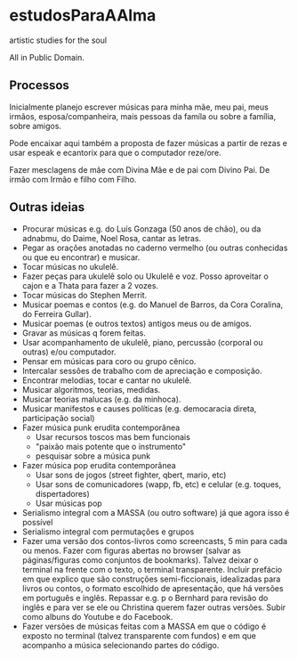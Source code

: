 # estudosParaAAlma
artistic studies for the soul

All in Public Domain.

## Processos
Inicialmente planejo escrever músicas
para minha mãe, meu pai, meus irmãos, esposa/companheira,
mais pessoas da famíla ou sobre a família,
sobre amigos.

Pode encaixar aqui também a proposta
de fazer músicas a partir de rezas e
usar espeak e ecantorix para que o
computador reze/ore.

Fazer mesclagens de mãe com Divina Mãe
e de pai com Divino Pai.
De irmão com Irmão
e filho com Filho.

## Outras ideias
* Procurar músicas e.g. do Luís Gonzaga (50 anos de chão),
ou da adnabmu, do Daime, Noel Rosa,
cantar as letras.
* Pegar as orações anotadas no caderno vermelho (ou outras conhecidas ou que eu encontrar)
e musicar.
* Tocar músicas no ukulelê.
* Fazer peças para ukulelê solo ou Ukulelê e voz.
Posso aproveitar o cajon e a Thata para fazer a 2 vozes.
* Tocar músicas do Stephen Merrit.
* Musicar poemas e contos (e.g. do Manuel de Barros,
da Cora Coralina, do Ferreira Gullar).
* Musicar poemas (e outros textos) antigos meus ou de amigos.
* Gravar as músicas q forem feitas.
* Usar acompanhamento de ukulelê, piano, percussão (corporal ou outras)
e/ou computador.
* Pensar em músicas para coro ou grupo cênico.
* Intercalar sessões de trabalho com de apreciação e composição.
* Encontrar melodias, tocar e cantar no ukulelê.
* Musicar algoritmos, teorias, medidas.
* Musicar teorias malucas (e.g. da minhoca).
* Musicar manifestos e causes políticas (e.g. democaracia direta, participação social)
* Fazer música punk erudita contemporânea
  - Usar recursos toscos mas bem funcionais
  - "paixão mais potente que o instrumento"
  - pesquisar sobre a música punk
* Fazer música pop erudita contemporânea
  - Usar sons de jogos (street fighter, qbert, mario, etc)
  - Usar sons de comunicadores (wapp, fb, etc) e celular (e.g. toques, dispertadores)
  - Usar músicas pop
* Serialismo integral com a MASSA (ou outro software) já que agora isso é possível
* Serialismo integral com permutações e grupos
* Fazer uma versão dos contos-livros como screencasts, 5 min para cada ou menos.
Fazer com figuras abertas no browser (salvar as páginas/figuras como conjuntos de bookmarks).
Talvez deixar o terminal na frente com o texto, o terminal transparente.
Incluir prefácio em que explico que são construções semi-ficcionais,
idealizadas para livros ou contos, o formato escolhido de apresentação,
que há versões em português e inglês.
Repassar e.g. p o Bernhard para revisão do inglês e para ver
se ele ou Christina querem fazer outras versões.
Subir como albuns do Youtube e do Facebook.
* Fazer versões de músicas feitas com a MASSA em que o código é
exposto no terminal (talvez transparente com fundos) e em que acompanho
a música selecionando partes do código.



